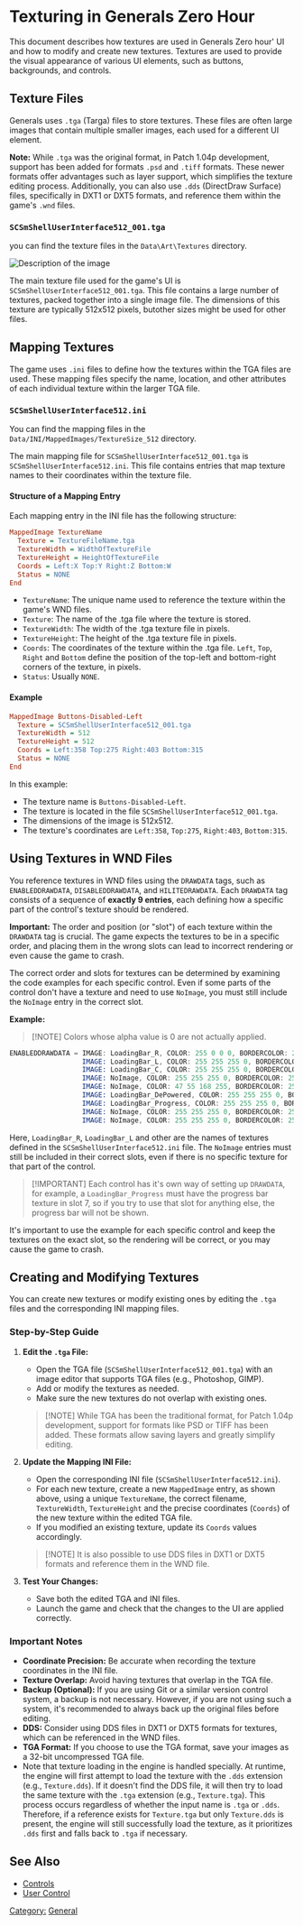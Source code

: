 # Texturing in Generals Zero Hour

This document describes how textures are used in Generals Zero hour' UI and how to modify and create new textures.
Textures are used to provide the visual appearance of various UI elements, such as buttons, backgrounds, and controls.

## Texture Files

Generals uses `.tga` (Targa) files to store textures. These files are often large images that contain multiple smaller
images, each used for a different UI element.

**Note:** While `.tga` was the original format, in Patch 1.04p development, support has been added for formats `.psd`
and `.tiff` formats. These newer formats offer advantages such as layer support, which simplifies the texture editing
process. Additionally, you can also use `.dds` (DirectDraw Surface) files, specifically in DXT1 or DXT5 formats, and
reference them within the game's `.wnd` files.

### `SCSmShellUserInterface512_001.tga`

you can find the texture files in the `Data\Art\Textures` directory.

![Description of the image](./SCSmShellUserInterface512_001.tga.png)

The main texture file used for the game's UI is `SCSmShellUserInterface512_001.tga`. This file contains a large number
of textures, packed together into a single image file. The dimensions of this texture are typically 512x512 pixels,
butother sizes might be used for other files.

## Mapping Textures

The game uses `.ini` files to define how the textures within the TGA files are used. These mapping files specify the
name, location, and other attributes of each individual texture within the larger TGA file.

### `SCSmShellUserInterface512.ini`

You can find the mapping files in the `Data/INI/MappedImages/TextureSize_512` directory.

The main mapping file for `SCSmShellUserInterface512_001.tga` is `SCSmShellUserInterface512.ini`. This file contains
entries that map texture names to their coordinates within the texture file.

#### Structure of a Mapping Entry

Each mapping entry in the INI file has the following structure:

```ini
MappedImage TextureName
  Texture = TextureFileName.tga
  TextureWidth = WidthOfTextureFile
  TextureHeight = HeightOfTextureFile
  Coords = Left:X Top:Y Right:Z Bottom:W
  Status = NONE
End
```

- `TextureName`: The unique name used to reference the texture within the game's WND files.
- `Texture`: The name of the .tga file where the texture is stored.
- `TextureWidth`: The width of the .tga texture file in pixels.
- `TextureHeight`: The height of the .tga texture file in pixels.
- `Coords`: The coordinates of the texture within the .tga file. `Left`, `Top`, `Right` and `Bottom` define the position
  of the top-left and bottom-right corners of the texture, in pixels.
- `Status`: Usually `NONE`.

#### Example

```ini
MappedImage Buttons-Disabled-Left
  Texture = SCSmShellUserInterface512_001.tga
  TextureWidth = 512
  TextureHeight = 512
  Coords = Left:358 Top:275 Right:403 Bottom:315
  Status = NONE
End
```

In this example:

- The texture name is `Buttons-Disabled-Left`.
- The texture is located in the file `SCSmShellUserInterface512_001.tga`.
- The dimensions of the image is 512x512.
- The texture's coordinates are `Left:358`, `Top:275`, `Right:403`, `Bottom:315`.

## Using Textures in WND Files

You reference textures in WND files using the `DRAWDATA` tags, such as `ENABLEDDRAWDATA`, `DISABLEDDRAWDATA`, and
`HILITEDRAWDATA`. Each `DRAWDATA` tag consists of a sequence of **exactly 9 entries**, each defining how a specific part
of the control's texture should be rendered.

**Important:** The order and position (or "slot") of each texture within the `DRAWDATA` tag is crucial. The game expects
the textures to be in a specific order, and placing them in the wrong slots can lead to incorrect rendering or even
cause the game to crash.

The correct order and slots for textures can be determined by examining the code examples for each specific control.
Even if some parts of the control don't have a texture and need to use `NoImage`, you must still include the `NoImage`
entry in the correct slot.

**Example:**

> [!NOTE] Colors whose alpha value is 0 are not actually applied.

```nasm
ENABLEDDRAWDATA = IMAGE: LoadingBar_R, COLOR: 255 0 0 0, BORDERCOLOR: 255 128 128 0,
                  IMAGE: LoadingBar_L, COLOR: 255 255 255 0, BORDERCOLOR: 255 255 255 0,
                  IMAGE: LoadingBar_C, COLOR: 255 255 255 0, BORDERCOLOR: 255 255 255 0,
                  IMAGE: NoImage, COLOR: 255 255 255 0, BORDERCOLOR: 255 255 255 0,
                  IMAGE: NoImage, COLOR: 47 55 168 255, BORDERCOLOR: 254 254 254 255,
                  IMAGE: LoadingBar_DePowered, COLOR: 255 255 255 0, BORDERCOLOR: 255 255 255 0,
                  IMAGE: LoadingBar_Progress, COLOR: 255 255 255 0, BORDERCOLOR: 255 255 255 0,
                  IMAGE: NoImage, COLOR: 255 255 255 0, BORDERCOLOR: 255 255 255 0,
                  IMAGE: NoImage, COLOR: 255 255 255 0, BORDERCOLOR: 255 255 255 0;
```

Here, `LoadingBar_R`, `LoadingBar_L` and other are the names of textures defined in the `SCSmShellUserInterface512.ini`
file. The `NoImage` entries must still be included in their correct slots, even if there is no specific texture for that
part of the control.

> [!IMPORTANT] Each control has it's own way of setting up `DRAWDATA`, for example, a `LoadingBar_Progress` must have
> the progress bar texture in slot 7, so if you try to use that slot for anything else, the progress bar will not be
> shown.

It's important to use the example for each specific control and keep the textures on the exact slot, so the rendering
will be correct, or you may cause the game to crash.

## Creating and Modifying Textures

You can create new textures or modify existing ones by editing the `.tga` files and the corresponding INI mapping files.

### Step-by-Step Guide

1. **Edit the `.tga` File:**

   - Open the TGA file (`SCSmShellUserInterface512_001.tga`) with an image editor that supports TGA files (e.g.,
     Photoshop, GIMP).
   - Add or modify the textures as needed.
   - Make sure the new textures do not overlap with existing ones.

   > [!NOTE] While TGA has been the traditional format, for Patch 1.04p development, support for formats like PSD or
   > TIFF has been added. These formats allow saving layers and greatly simplify editing.

2. **Update the Mapping INI File:**

   - Open the corresponding INI file (`SCSmShellUserInterface512.ini`).
   - For each new texture, create a new `MappedImage` entry, as shown above, using a unique `TextureName`, the correct
     filename, `TextureWidth`, `TextureHeight` and the precise coordinates (`Coords`) of the new texture within the
     edited TGA file.
   - If you modified an existing texture, update its `Coords` values accordingly.

   > [!NOTE] It is also possible to use DDS files in DXT1 or DXT5 formats and reference them in the WND file.

3. **Test Your Changes:**
   - Save both the edited TGA and INI files.
   - Launch the game and check that the changes to the UI are applied correctly.

### Important Notes

- **Coordinate Precision:** Be accurate when recording the texture coordinates in the INI file.
- **Texture Overlap:** Avoid having textures that overlap in the TGA file.
- **Backup (Optional):** If you are using Git or a similar version control system, a backup is not necessary. However,
  if you are not using such a system, it's recommended to always back up the original files before editing.
- **DDS:** Consider using DDS files in DXT1 or DXT5 formats for textures, which can be referenced in the WND files.
- **TGA Format:** If you choose to use the TGA format, save your images as a 32-bit uncompressed TGA file.
- Note that texture loading in the engine is handled specially. At runtime, the engine will first attempt to load the
  texture with the `.dds` extension (e.g., `Texture.dds`). If it doesn't find the DDS file, it will then try to load the
  same texture with the `.tga` extension (e.g., `Texture.tga`). This process occurs regardless of whether the input name
  is `.tga` or `.dds`. Therefore, if a reference exists for `Texture.tga` but only `Texture.dds` is present, the engine
  will still successfully load the texture, as it prioritizes `.dds` first and falls back to `.tga` if necessary.

## See Also

- [Controls](../Controls.md)
- [User Control](../controls/user.md)

[Category:](../Categories.md) [General](../General.md)
